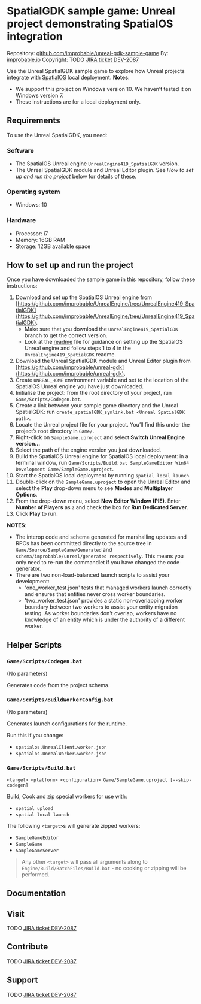 # SpatialGDK sample game: Unreal project demonstrating SpatialOS integration
Repository: [github.com/improbable/unreal-gdk-sample-game](https://github.com/improbable/unreal-gdk-sample-game)
By: [improbable.io](https://improbable.io/)
Copyright: TODO [JIRA ticket DEV-2087](https://improbableio.atlassian.net/browse/DEV-2087)

Use the Unreal SpatialGDK sample game to explore how Unreal projects integrate with [SpatialOS](https://improbable.io/games) local deployment.
**Notes**:
* We support this project on Windows version 10. We haven’t tested it on Windows version 7.
* These instructions are for a local deployment only.

## Requirements
To use the Unreal SpatialGDK, you need:

### Software
* The SpatialOS Unreal engine `UnrealEngine419_SpatialGDK` version.
* The Unreal SpatialGDK module and Unreal Editor plugin.
See *How to set up and run the project* below for details of these.

### Operating system
* Windows: 10

### Hardware
* Processor: i7
* Memory: 16GB RAM
* Storage: 12GB available space

## How to set up and run the project
Once you have downloaded the sample game in this repository, follow these instructions:
1. Download and set up the SpatialOS Unreal engine from [https://github.com/improbable/UnrealEngine/tree/UnrealEngine419_SpatialGDK](https://github.com/improbable/UnrealEngine/tree/UnrealEngine419_SpatialGDK).
	* Make sure that you download the `UnrealEngine419_SpatialGDK` branch to get the correct version.
	* Look at the [readme](https://github.com/improbable/UnrealEngine/blob/UnrealEngine419_SpatialGDK/README.md) file for guidance on setting up the SpatialOS Unreal engine and follow steps 1 to 4 in the `UnrealEngine419_SpatialGDK` readme.
2. Download the Unreal SpatialGDK module and Unreal Editor plugin from [https://github.com/improbable/unreal-gdk](https://github.com/improbable/unreal-gdk).
3. Create `UNREAL_HOME` environment variable and set to the location of the SpatialOS Unreal engine you have just downloaded.
4. Initialise the project: from the root directory of your project, run `Game/Scripts/Codegen.bat`.
5. Create a link between your sample game directory and the Unreal SpatialGDK: run `create_spatialGDK_symlink.bat <Unreal SpatialGDK path>`.
6. Locate the Unreal project file for your project. You’ll find this under the project’s root directory in `Game/`.
7. Right-click on `SampleGame.uproject` and select **Switch Unreal Engine version...**
8.  Select the path of the engine version you just downloaded.
9.  Build the SpatialOS Unreal engine for SpatialOS local deployment: in a terminal window, run `Game/Scripts/Build.bat SampleGameEditor Win64 Development Game/SampleGame.uproject`.
10.  Start the SpatialOS local deployment by running `spatial local launch`.
11.  Double-click on the `SampleGame.uproject` to open the Unreal Editor and select the **Play** drop-down menu to see **Modes** and **Multiplayer Options**.
12.  From the drop-down menu, select **New Editor Window (PIE)**. Enter **Number of Players** as `2` and check the box for **Run Dedicated Server**.
13.	 Click **Play** to run.

**NOTES**:

* The interop code and schema generated for marshalling updates and RPCs has been committed directly to the source tree in `Game/Source/SampleGame/Generated` and `schema/improbable/unreal/generated respectively`. This means you only need to re-run the commandlet if you have changed the code generator.
* There are two non-load-balanced launch scripts to assist your development:
    * 'one_worker_test.json' tests that managed workers launch correctly and ensures that entities never cross worker boundaries.
    * 'two_worker_test.json' provides a static non-overlapping worker boundary between two workers to assist your entity migration testing. As worker boundaries don't overlap, workers have no knowledge of an entity which is under the authority of a different worker.

## Helper Scripts
### `Game/Scripts/Codegen.bat`
(No parameters)

Generates code from the project schema.

### `Game/Scripts/BuildWorkerConfig.bat`
(No parameters)

Generates launch configurations for the runtime.

Run this if you change:
* `spatialos.UnrealClient.worker.json`
* `spatialos.UnrealWorker.worker.json`

### `Game/Scripts/Build.bat`
`<target> <platform> <configuration> Game/SampleGame.uproject [--skip-codegen]`

Build, Cook and zip special workers for use with:
* `spatial upload`
* `spatial local launch`

The following `<target>`s will generate zipped workers:
* `SampleGameEditor`
* `SampleGame`
* `SampleGameServer`

> Any other `<target>` will pass all arguments along to `Engine/Build/BatchFiles/Build.bat` - no cooking or zipping will be performed.

## Documentation

## Visit
TODO [JIRA ticket DEV-2087](https://improbableio.atlassian.net/browse/DEV-2087)

## Contribute
TODO [JIRA ticket DEV-2087](https://improbableio.atlassian.net/browse/DEV-2087)

## Support
TODO [JIRA ticket DEV-2087](https://improbableio.atlassian.net/browse/DEV-2087)

